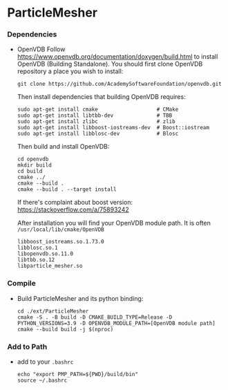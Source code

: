 # ParticleMesher
 
### Dependencies
- OpenVDB
    Follow https://www.openvdb.org/documentation/doxygen/build.html to install OpenVDB (Building Standalone).
    You should first clone OpenVDB repository a place you wish to install:
    ```
    git clone https://github.com/AcademySoftwareFoundation/openvdb.git
    ```
    Then install dependencies that building OpenVDB requires:
    ```
    sudo apt-get install cmake                   # CMake
    sudo apt-get install libtbb-dev              # TBB
    sudo apt-get install zlibc                   # zlib
    sudo apt-get install libboost-iostreams-dev  # Boost::iostream
    sudo apt-get install libblosc-dev            # Blosc
    ```
    Then build and install OpenVDB:
    ```
    cd openvdb
    mkdir build
    cd build
    cmake ../
    cmake --build .
    cmake --build . --target install
    ```
    If there's complaint about boost version: https://stackoverflow.com/a/75893242

    After installation you will find your OpenVDB module path. It is often `/usr/local/lib/cmake/OpenVDB`

    ```
    libboost_iostreams.so.1.73.0
    libblosc.so.1
    libopenvdb.so.11.0
    libtbb.so.12
    libparticle_mesher.so
    ```

### Compile
- Build ParticleMesher and its python binding:
    ```
    cd ./ext/ParticleMesher
    cmake -S . -B build -D CMAKE_BUILD_TYPE=Release -D PYTHON_VERSIONS=3.9 -D OPENVDB_MODULE_PATH=[OpenVDB module path]
    cmake --build build -j $(nproc)
    ```

### Add to Path
- add to your `.bashrc`
    ```
    echo "export PMP_PATH=${PWD}/build/bin"
    source ~/.bashrc
    ```